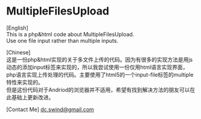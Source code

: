 MultipleFilesUpload
===================
[English]<br>
This is a php&html code about MultipleFilesUpload.<br>
Use one file input rather than multiple inputs.

[Chinese]<br>
这是一份php&html实现的关于多文件上传的代码。因为有很多的实现方法是用js动态的添加input标签来实现的，所以我尝试使用一份仅用html语言实现界面，php语言实现上传处理的代码。主要使用了html5的一个input-file标签的multiple特性来实现的。<br>
但是这份代码对于Andriod的浏览器并不适用，希望有找到解决方法的朋友可以在此基础上更新改进。

[Contact Me]
dc.swind@gmail.com
